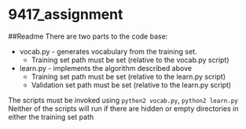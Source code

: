 # 9417_assignment
##Readme
There are two parts to the code base:

* vocab.py - generates vocabulary from the training set.
  * Training set path must be set (relative to the vocab.py script)
* learn.py - implements the algorithm described above
  * Training set path must be set (relative to the learn.py script)
  * Validation set path must be set (relative to the learn.py script)
  
The scripts must be invoked using `python2 vocab.py`, `python2 learn.py`
Neither of the scripts will run if there are hidden or empty directories in either the training set path
